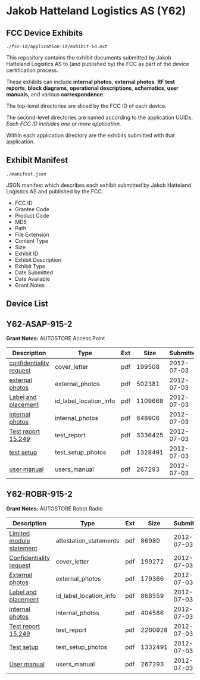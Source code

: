 # Jakob Hatteland Logistics AS (Y62)
## FCC Device Exhibits

```
./fcc-id/application-id/exhibit-id.ext
```

This repository contains the exhibit documents submitted by Jakob Hatteland Logistics AS to (and published by) the FCC as part of the device certification process.

These exhibits can include **internal photos**, **external photos**, **RF test reports**, **block diagrams**, **operational descriptions**, **schematics**, **user manuals**, and various **correspondence**.

The top-level directories are sliced by the FCC ID of each device.

The second-level directories are named according to the application UUIDs. *Each FCC ID includes one or more application.*

Within each application directory are the exhibits submitted with that application. 

## Exhibit Manifest

```
./manifest.json
```

JSON manifest which describes each exhibit submitted by Jakob Hatteland Logistics AS and published by the FCC.

- FCC ID
- Grantee Code
- Product Code
- MD5
- Path
- File Extension
- Content Type
- Size
- Exhibit ID
- Exhibit Description
- Exhibit Type
- Date Submitted
- Date Available
- Grant Notes

## Device List
## Y62-ASAP-915-2
**Grant Notes:** AUTOSTORE Access Point

| Description | Type | Ext | Size | Submitted | Available |
| ----------- | ---- | --- | ---- | --------- | --------- |
| [confidentiality request](Y62-ASAP-915-2/719b64e5f416213957895699d482e860/1735366.pdf) | cover_letter | pdf | 199508 | 2012-07-03 | 2012-07-03 |
| [external photos](Y62-ASAP-915-2/719b64e5f416213957895699d482e860/1735361.pdf) | external_photos | pdf | 502381 | 2012-07-03 | 2012-07-03 |
| [Label and placement](Y62-ASAP-915-2/719b64e5f416213957895699d482e860/1735360.pdf) | id_label_location_info | pdf | 1109668 | 2012-07-03 | 2012-07-03 |
| [internal photos](Y62-ASAP-915-2/719b64e5f416213957895699d482e860/1735365.pdf) | internal_photos | pdf | 648906 | 2012-07-03 | 2012-07-03 |
| [Test report 15.249](Y62-ASAP-915-2/719b64e5f416213957895699d482e860/1735362.pdf) | test_report | pdf | 3336425 | 2012-07-03 | 2012-07-03 |
| [test setup](Y62-ASAP-915-2/719b64e5f416213957895699d482e860/1735363.pdf) | test_setup_photos | pdf | 1328491 | 2012-07-03 | 2012-07-03 |
| [user manual](Y62-ASAP-915-2/719b64e5f416213957895699d482e860/1735305.pdf) | users_manual | pdf | 267293 | 2012-07-03 | 2012-07-03 |
## Y62-ROBR-915-2
**Grant Notes:** AUTOSTORE Robot Radio

| Description | Type | Ext | Size | Submitted | Available |
| ----------- | ---- | --- | ---- | --------- | --------- |
| [Limited module statement](Y62-ROBR-915-2/adb1e3dfbf506f96fac3bf14755a2d8f/1735301.pdf) | attestation_statements | pdf | 86980 | 2012-07-03 | 2012-07-03 |
| [Confidentiality request](Y62-ROBR-915-2/adb1e3dfbf506f96fac3bf14755a2d8f/1735307.pdf) | cover_letter | pdf | 199272 | 2012-07-03 | 2012-07-03 |
| [External photos](Y62-ROBR-915-2/adb1e3dfbf506f96fac3bf14755a2d8f/1735302.pdf) | external_photos | pdf | 179366 | 2012-07-03 | 2012-07-03 |
| [Label and placement](Y62-ROBR-915-2/adb1e3dfbf506f96fac3bf14755a2d8f/1735300.pdf) | id_label_location_info | pdf | 868559 | 2012-07-03 | 2012-07-03 |
| [internal photos](Y62-ROBR-915-2/adb1e3dfbf506f96fac3bf14755a2d8f/1735306.pdf) | internal_photos | pdf | 404586 | 2012-07-03 | 2012-07-03 |
| [Test report 15.249](Y62-ROBR-915-2/adb1e3dfbf506f96fac3bf14755a2d8f/1735303.pdf) | test_report | pdf | 2260928 | 2012-07-03 | 2012-07-03 |
| [Test setup](Y62-ROBR-915-2/adb1e3dfbf506f96fac3bf14755a2d8f/1735304.pdf) | test_setup_photos | pdf | 1332491 | 2012-07-03 | 2012-07-03 |
| [User manual](Y62-ROBR-915-2/adb1e3dfbf506f96fac3bf14755a2d8f/1735305.pdf) | users_manual | pdf | 267293 | 2012-07-03 | 2012-07-03 |
